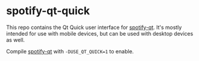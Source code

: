 # spotify-qt-quick
This repo contains the Qt Quick user interface for [spotify-qt](https://github.com/kraxarn/spotify-qt). 
It's mostly intended for use with mobile devices, but can be used with desktop devices as well.

Compile [spotify-qt](https://github.com/kraxarn/spotify-qt) with `-DUSE_QT_QUICK=1` to enable.